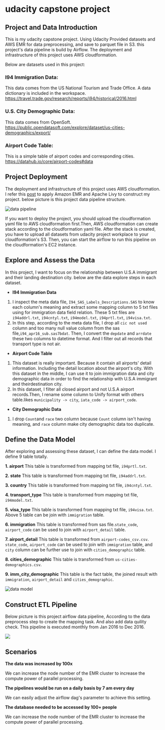 # udacity capstone project

## Project and Data Introduction
This is my udacity capstone project. Using Udacity Provided datasets and AWS EMR for data preprocessing, and save to parquet file in S3. this project's data pipeline is build by Airflow. The deployment and infrastructure of this project uses AWS cloudformation.

Below are datasets used in this project:
### I94 Immigration Data: 
This data comes from the US National Tourism and Trade Office. A data dictionary is included in the workspace.
https://travel.trade.gov/research/reports/i94/historical/2016.html

### U.S. City Demographic Data:
This data comes from OpenSoft.
https://public.opendatasoft.com/explore/dataset/us-cities-demographics/export/

### Airport Code Table:

This is a simple table of airport codes and corresponding cities.
https://datahub.io/core/airport-codes#data 

## Project Deployment
The deployment and infrastructure of this project uses AWS cloudformation. I refer this [post](https://aws.amazon.com/tw/blogs/big-data/build-a-concurrent-data-orchestration-pipeline-using-amazon-emr-and-apache-livy/) to apply Amazon EMR and Apache Livy to construct my project. below picture is this project data pipeline structure.

![data pipeline](https://i.imgur.com/wvRCqjI.png)

If you want to deploy the project, you should upload the cloudformation yaml file to AWS cloudformation first.Then, AWS cloudformation can create stack according to the cloudformation yaml file. After the stack is created, you have to upload all datasets from udacity project workplace to your cloudformation's S3. Then, you can start the airflow to run this pipeline on the cloudformation's EC2 instance.

## Explore and Assess the Data
In this project, I want to focus on the relationship between U.S.A immigrant and their landing destination city. below are the data explore steps in each dataset.

* **I94 Immigration Data**
1. I inspect the meta data file, `I94_SAS_Labels_Descriptions.SAS` to know each column's meaning and extract some mapping column to 5 txt files using for immigration data field relation. These 5 txt files are `i94addrl.txt`, `i94cntyl.txt`, `i94model.txt`, `i94prtl.txt`, `i94visa.txt`.
2. In this step, according to the meta data file, I drop all `cic not used` column and too many null value column from the sas file,`i94_apr16_sub.sas7bdat`. Then, I convert the `depdate` and `arrdate` these two columns to datetime format. And I filter out all records that transport type is not air.

* **Airport Code Table**
1. This dataset is really important. Because it contain all airports' detail information. Including the detail location about the airport's city. With this dataset in the middle, I can use it to join immigration data and city demographic data in order to find the relationship with U.S.A immigrant and theirdestination city.
2. In this dataset, I filter all closed airport and not U.S.A airport records.Then, I rename some column to Unify format with others table.likes `municipality -> city`, `iata_code -> airport_code`.

* **City Demographic Data**
1. I drop `Count`and `race` two column because `Count` column isn't having meaning, and `race` column make city demographic data too duplicate.

## Define the Data Model
After exploring and assessing these dataset, I can define the data model.
I define 9 table totally.

**1. airport**
This table is transformed from mapping txt file, `i94prtl.txt`.

**2. state**
This table is transformed from mapping txt file, `i94addrl.txt`.

**3. country**
This table is transformed from mapping txt file, `i94cntyl.txt`.

**4. transport_type**
This table is transformed from mapping txt file, `i94model.txt`.

**5. visa_type**
This table is transformed from mapping txt file, `i94visa.txt`.
Above 5 table can be join with `immigration` table.

**6. immigration**
This table is transformed from sas file.`state_code`, `airport_code` can be used to join with `airport_detail` table.

**7. airport_detail**
This table is transformed from `airport-codes_csv.csv`. `state_code`, `airport_code` can be used to join with `immigration` table, and `city` column can be further use to join with `cities_demographic` table.

**8. cities_demographic**
This table is transformed from `us-cities-demographics.csv`.

**9. imm_city_demographic**
This table is the fact table, the joined result with `immigration`, `airport_detail` and `cities_demographic`.

![data model](https://i.imgur.com/cUSH6Og.jpg)


## Construct ETL Pipeline
Below picture is this project airflow data pipeline, According to the data preprocess step to create the mapping task. And also add data quility check.
This pipeline is executed monthly from Jan 2016 to Dec 2016.

![](https://i.imgur.com/QJ908wU.png)

## Scenarios
**The data was increased by 100x**

We can increase the node number of the EMR cluster to increase the compute power of parallel processing.

**The pipelines would be run on a daily basis by 7 am every day**

We can easily adjust the airflow dag's parameter to achieve this setting.

**The database needed to be accessed by 100+ people**

We can increase the node number of the EMR cluster to increase the compute power of parallel processing.
